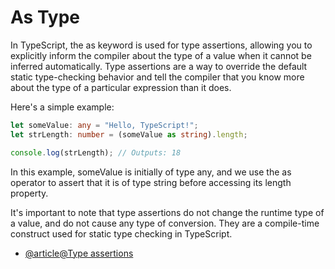 # As Type

In TypeScript, the as keyword is used for type assertions, allowing you to explicitly inform the compiler about the type of a value when it cannot be inferred automatically. Type assertions are a way to override the default static type-checking behavior and tell the compiler that you know more about the type of a particular expression than it does.

Here's a simple example:

```typescript
let someValue: any = "Hello, TypeScript!";
let strLength: number = (someValue as string).length;

console.log(strLength); // Outputs: 18
```

In this example, someValue is initially of type any, and we use the as operator to assert that it is of type string before accessing its length property.

It's important to note that type assertions do not change the runtime type of a value, and do not cause any type of conversion. They are a compile-time construct used for static type checking in TypeScript.

- [@article@Type assertions](https://www.typescriptlang.org/docs/handbook/2/everyday-types.html#type-assertions)
